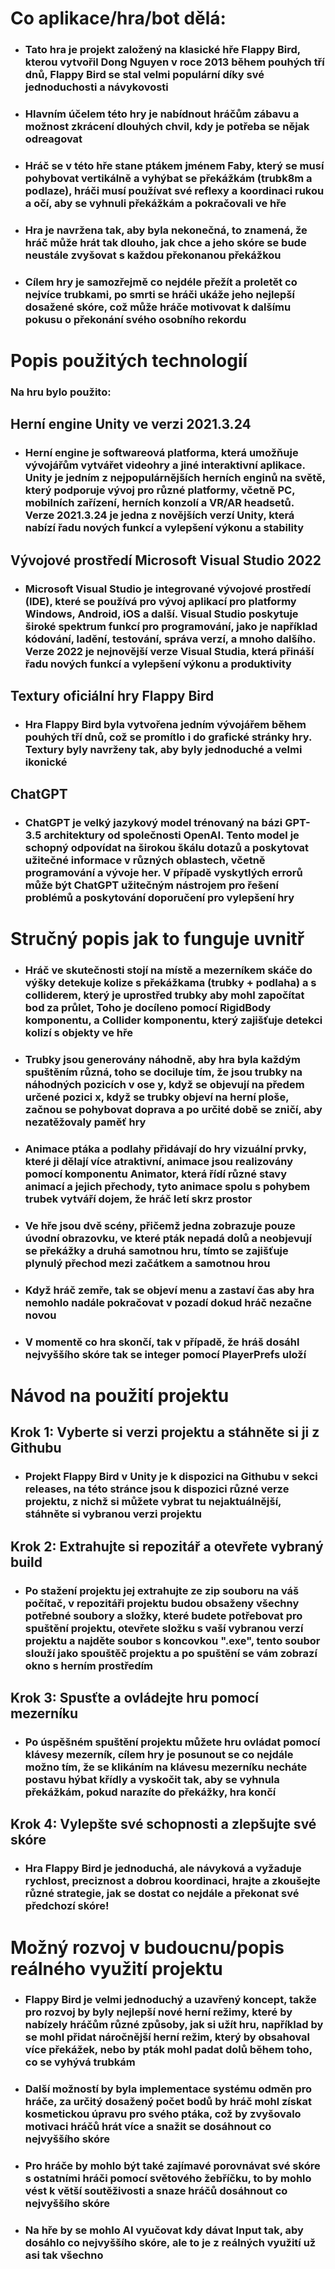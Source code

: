 # Co aplikace/hra/bot dělá:

- ### Tato hra je projekt založený na klasické hře Flappy Bird, kterou vytvořil Dong Nguyen v roce 2013 během pouhých tří dnů, Flappy Bird se stal velmi populární díky své jednoduchosti a návykovosti
- ### Hlavním účelem této hry je nabídnout hráčům zábavu a možnost zkrácení dlouhých chvil, kdy je potřeba se nějak odreagovat
- ### Hráč se v této hře stane ptákem jménem Faby, který se musí pohybovat vertikálně a vyhýbat se překážkám (trubk8m a podlaze), hráči musí používat své reflexy a koordinaci rukou a očí, aby se vyhnuli překážkám a pokračovali ve hře
- ### Hra je navržena tak, aby byla nekonečná, to znamená, že hráč může hrát tak dlouho, jak chce a jeho skóre se bude neustále zvyšovat s každou překonanou překážkou
- ### Cílem hry je samozřejmě co nejdéle přežít a proletět co nejvíce trubkami, po smrti se hráči ukáže jeho nejlepší dosažené skóre, což může hráče motivovat k dalšímu pokusu o překonání svého osobního rekordu

 # Popis použitých technologií
 
 ### Na hru bylo použito: 
 ## Herní engine Unity ve verzi 2021.3.24
- ### Herní engine je softwareová platforma, která umožňuje vývojářům vytvářet videohry a jiné interaktivní aplikace. Unity je jedním z nejpopulárnějších herních enginů na světě, který podporuje vývoj pro různé platformy, včetně PC, mobilních zařízení, herních konzolí a VR/AR headsetů. Verze 2021.3.24 je jedna z novějších verzí Unity, která nabízí řadu nových funkcí a vylepšení výkonu a stability
 ## Vývojové prostředí Microsoft Visual Studio 2022
 - ### Microsoft Visual Studio je integrované vývojové prostředí (IDE), které se používá pro vývoj aplikací pro platformy Windows, Android, iOS a další. Visual Studio poskytuje široké spektrum funkcí pro programování, jako je například kódování, ladění, testování, správa verzí, a mnoho dalšího. Verze 2022 je nejnovější verze Visual Studia, která přináší řadu nových funkcí a vylepšení výkonu a produktivity
 ## Textury oficiální hry Flappy Bird
 - ### Hra Flappy Bird byla vytvořena jedním vývojářem během pouhých tří dnů, což se promítlo i do grafické stránky hry. Textury byly navrženy tak, aby byly jednoduché a velmi ikonické
 ## ChatGPT 
 - ### ChatGPT je velký jazykový model trénovaný na bázi GPT-3.5 architektury od společnosti OpenAI. Tento model je schopný odpovídat na širokou škálu dotazů a poskytovat užitečné informace v různých oblastech, včetně programování a vývoje her. V případě vyskytlých errorů může být ChatGPT užitečným nástrojem pro řešení problémů a poskytování doporučení pro vylepšení hry

 # Stručný popis jak to funguje uvnitř
 
- ### Hráč ve skutečnosti stojí na místě a mezerníkem skáče do výšky detekuje kolize s překážkama (trubky + podlaha) a s colliderem, který je uprostřed trubky aby mohl započítat bod za průlet, Toho je docíleno pomocí RigidBody komponentu, a Collider komponentu, který zajišťuje detekci kolizí s objekty ve hře
- ### Trubky jsou generovány náhodně, aby hra byla každým spuštěním různá, toho se dociluje tím, že jsou trubky na náhodných pozicích v ose y, když se objevují na předem určené pozici x, když se trubky objeví na herní ploše, začnou se pohybovat doprava a po určité době se zničí, aby nezatěžovaly paměť hry
- ### Animace ptáka a podlahy přidávají do hry vizuální prvky, které ji dělají více atraktivní, animace jsou realizovány pomocí komponentu Animator, která řídí různé stavy animací a jejich přechody, tyto animace spolu s pohybem trubek vytváří dojem, že hráč letí skrz prostor
- ### Ve hře jsou dvě scény, přičemž jedna zobrazuje pouze úvodní obrazovku, ve které pták nepadá dolů a neobjevují se překážky a druhá samotnou hru, tímto se zajišťuje plynulý přechod mezi začátkem a samotnou hrou
- ### Když hráč zemře, tak se objeví menu a zastaví čas aby hra nemohlo nadále pokračovat v pozadí dokud hráč nezačne novou
- ### V momentě co hra skončí, tak v případě, že hráš dosáhl nejvyššího skóre tak se integer pomocí PlayerPrefs uloží

 # Návod na použití projektu
 
 ## Krok 1: Vyberte si verzi projektu a stáhněte si ji z Githubu
- ### Projekt Flappy Bird v Unity je k dispozici na Githubu v sekci releases, na této stránce jsou k dispozici různé verze projektu, z nichž si můžete vybrat tu nejaktuálnější, stáhněte si vybranou verzi projektu
 ## Krok 2: Extrahujte si repozitář a otevřete vybraný build
- ### Po stažení projektu jej extrahujte ze zip souboru na váš počítač, v repozitáři projektu budou obsaženy všechny potřebné soubory a složky, které budete potřebovat pro spuštění projektu, otevřete složku s vaší vybranou verzí projektu a najděte soubor s koncovkou ".exe", tento soubor slouží jako spouštěč projektu a po spuštění se vám zobrazí okno s herním prostředím
 ## Krok 3: Spusťte a ovládejte hru pomocí mezerníku
- ### Po úspěšném spuštění projektu můžete hru ovládat pomocí klávesy mezerník, cílem hry je posunout se co nejdále možno tím, že se klikáním na klávesu mezerníku necháte postavu hýbat křídly a vyskočit tak, aby se vyhnula překážkám, pokud narazíte do překážky, hra končí
 ## Krok 4: Vylepšte své schopnosti a zlepšujte své skóre
- ### Hra Flappy Bird je jednoduchá, ale návyková a vyžaduje rychlost, preciznost a dobrou koordinaci, hrajte a zkoušejte různé strategie, jak se dostat co nejdále a překonat své předchozí skóre!

 # Možný rozvoj v budoucnu/popis reálného využití projektu
 
- ### Flappy Bird je velmi jednoduchý a uzavřený koncept, takže pro rozvoj by byly nejlepší nové herní režimy, které by nabízely hráčům různé způsoby, jak si užít hru, například by se mohl přidat náročnější herní režim, který by obsahoval více překážek, nebo by pták mohl padat dolů během toho, co se vyhývá trubkám
- ### Další možností by byla implementace systému odměn pro hráče, za určitý dosažený počet bodů by hráč mohl získat kosmetickou úpravu pro svého ptáka, což by zvyšovalo motivaci hráčů hrát více a snažit se dosáhnout co nejvyššího skóre
- ### Pro hráče by mohlo být také zajímavé porovnávat své skóre s ostatními hráči pomocí světového žebříčku, to by mohlo vést k větší soutěživosti a snaze hráčů dosáhnout co nejvyššího skóre
- ### Na hře by se mohlo AI vyučovat kdy dávat Input tak, aby dosáhlo co nejvyššího skóre, ale to je z reálných využití už asi tak všechno

